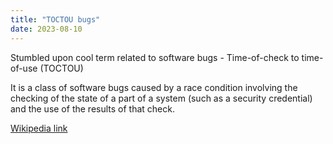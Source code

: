 ```yaml
---
title: "TOCTOU bugs"
date: 2023-08-10
---
```


Stumbled upon cool term related to software bugs - Time-of-check to time-of-use (TOCTOU)

It is a class of software bugs caused by a race condition involving the checking of the state of a part of a system (such as a security credential) and the use of the results of that check.

[Wikipedia link](https://en.wikipedia.org/wiki/Time-of-check_to_time-of-use)
